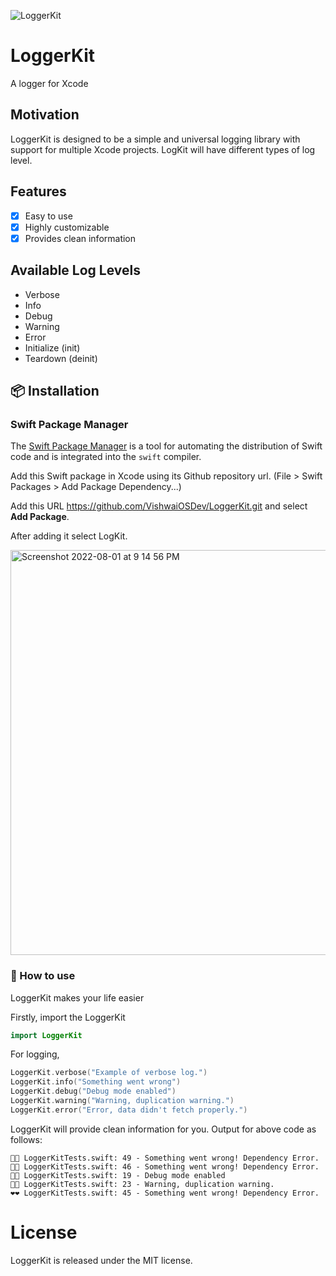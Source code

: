 ![LoggerKit](https://user-images.githubusercontent.com/71421776/182191029-877eeb22-282c-482a-8d89-6118dd150dbb.jpg)

# LoggerKit
A logger for Xcode

## Motivation
LoggerKit is designed to be a simple and universal logging library with support for multiple Xcode projects. LogKit will have different types of log level.

## Features

 - [x] Easy to use
 - [x] Highly customizable
 - [x] Provides clean information

## Available Log Levels

 - Verbose
 - Info
 - Debug
 - Warning
 - Error
 - Initialize (init)
 - Teardown (deinit)

## 📦 Installation

### Swift Package Manager
The [Swift Package Manager](https://swift.org/package-manager/) is a tool for automating the distribution of Swift code and is integrated into the `swift` compiler.

Add this Swift package in Xcode using its Github repository url. (File > Swift Packages > Add Package Dependency...)

Add this URL https://github.com/VishwaiOSDev/LoggerKit.git and select **Add Package**.

After adding it select LogKit.

<img width="648" alt="Screenshot 2022-08-01 at 9 14 56 PM" src="https://user-images.githubusercontent.com/71421776/182190544-0dbdd51a-df00-44f2-9064-cd33e44d192b.png">

### 🚀  How to use

LoggerKit makes your life easier

Firstly, import the LoggerKit

```swift
import LoggerKit
```

For logging,

```swift
LoggerKit.verbose("Example of verbose log.")
LoggerKit.info("Something went wrong")
LoggerKit.debug("Debug mode enabled")
LoggerKit.warning("Warning, duplication warning.")
LoggerKit.error("Error, data didn't fetch properly.")
```

LoggerKit will provide clean information for you. Output for above code as follows:

```
💜💜 LoggerKitTests.swift: 49 - Something went wrong! Dependency Error.
💚💚 LoggerKitTests.swift: 46 - Something went wrong! Dependency Error.
💛💛 LoggerKitTests.swift: 19 - Debug mode enabled
🧡🧡 LoggerKitTests.swift: 23 - Warning, duplication warning.
❤️❤️ LoggerKitTests.swift: 45 - Something went wrong! Dependency Error.
```
# License
LoggerKit is released under the MIT license.
